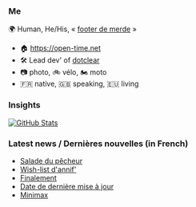 ### Me

🌍 Human, He/His, « [footer de merde](https://open-time.net/post/2013/07/17/La-veritable-histoire-du-Footer-de-merde-) » 
* 🏠 https://open-time.net 
* 🛠️ Lead dev' of [dotclear](https://git.dotclear.org/dev/dotclear)
* 📷 photo, 🚲 vélo, 🏍️ moto 
* 🇫🇷 native, 🇬🇧 speaking, 🇪🇺 living

### Insights

[![GitHub Stats](https://github-readme-stats-sigma-five.vercel.app/api?username=franck-paul)](https://github.com/franck-paul)

### Latest news / Dernières nouvelles (in French)

<!-- BLOG-POST-LIST:START -->
- [Salade du pêcheur](https://open-time.net/post/2025/01/23/Salade-du-pecheur)
- [Wish-list d&#39;annif&#39;](https://open-time.net/post/2025/01/22/Wish-list-d-annif)
- [Finalement](https://open-time.net/post/2025/01/21/Finalement)
- [Date de dernière mise à jour](https://open-time.net/post/2025/01/20/Date-de-derniere-mise-a-jour)
- [Minimax](https://open-time.net/post/2025/01/19/Minimax)
<!-- BLOG-POST-LIST:END -->

